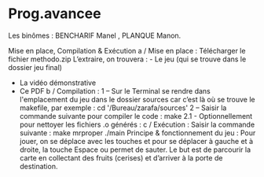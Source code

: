 # Prog.avancee

Les binômes : BENCHARIF Manel , PLANQUE Manon.

Mise en place, Compilation & Exécution
a / Mise en place :
Télécharger le fichier methodo.zip
L’extraire, on trouvera : - Le jeu (qui se trouve dans le dossier jeu final)
- La vidéo démonstrative
- Ce PDF
b / Compilation :
1 – Sur le Terminal se rendre dans l'emplacement du jeu dans le dossier sources car c’est là où se trouve le makefile, par exemple :
cd '/Bureau/zarafa/sources'
2 – Saisir la commande suivante pour compiler le code :
make
2.1 - Optionnellement pour nettoyer les fichiers .o générés :
 c / Exécution :
Saisir la commande suivante :
make mrproper
./main
Principe & fonctionnement du jeu :
Pour jouer, on se déplace avec les touches et pour se déplacer à gauche et à droite, la touche Espace ou permet de sauter.
Le but est de parcourir la carte en collectant des fruits (cerises) et d’arriver à la porte de destination.
